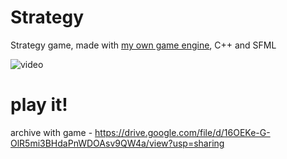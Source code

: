 # Strategy

Strategy game, made with [my own game engine][1], C++ and SFML

![video](https://github.com/DaniilUbica/Strategy/assets/102466617/7538325f-9ad6-4d22-9ec8-921e4027af2c)

# play it!
archive with game - https://drive.google.com/file/d/16OEKe-G-OlR5mi3BHdaPnWDOAsv9QW4a/view?usp=sharing

[1]: https://github.com/DaniilUbica/Ubica_Engine
